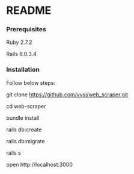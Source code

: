# README

### Prerequisites
Ruby 2.7.2

Rails 6.0.3.4

### Installation

Follow below steps:

git clone https://github.com/vysi/web_scraper.git

cd web-scraper

bundle install

rails db:create

rails db:migrate

rails s

open http://localhost:3000
